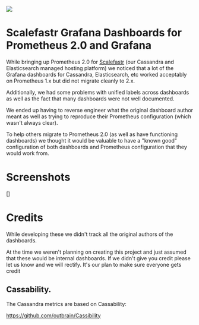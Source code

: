 ![](https://console.scalefastr.io/assets/images/logos/scalefastr-logo-cropped.png)

# Scalefastr Grafana Dashboards for Prometheus 2.0 and Grafana

While bringing up Prometheus 2.0 for [Scalefastr](https://www.scalefastr.io)
(our Cassandra and Elasticsearch managed hosting platform) we noticed that a lot
of the Grafana dashboards for Cassandra, Elasticsearch, etc worked acceptably on
Prometheus 1.x but did not migrate cleanly to 2.x.

Additionally, we had some problems with unified labels across dashboards as well
as the fact that many dashboards were not well documented.

We ended up having to reverse engineer what the original dashboard author meant
as well as trying to reproduce their Prometheus configuration (which wasn't always clear).  

To help others migrate to Prometheus 2.0 (as well as have functioning dashboards)
we thought it would be valuable to have a "known good" configuration of both
dashboards and Prometheus configuration that they would work from.

# Screenshots

[]

# Credits       

While developing these we didn't track all the original authors of the dashboards.

At the time we weren't planning on creating this project and just assumed that
these would be internal dashboards. If we didn't give you credit please let us
know and we will rectify. It's our plan to make sure everyone gets credit

## Cassability.

The Cassandra metrics are based on Cassability: 

https://github.com/outbrain/Cassibility